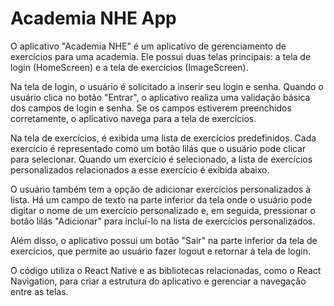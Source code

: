 # Academia NHE App

O aplicativo "Academia NHE" é um aplicativo de gerenciamento de exercícios para uma academia. Ele possui duas telas principais: a tela de login (HomeScreen) e a tela de exercícios (ImageScreen).

Na tela de login, o usuário é solicitado a inserir seu login e senha. Quando o usuário clica no botão "Entrar", o aplicativo realiza uma validação básica dos campos de login e senha. Se os campos estiverem preenchidos corretamente, o aplicativo navega para a tela de exercícios.

Na tela de exercícios, é exibida uma lista de exercícios predefinidos. Cada exercício é representado como um botão lilás que o usuário pode clicar para selecionar. Quando um exercício é selecionado, a lista de exercícios personalizados relacionados a esse exercício é exibida abaixo.

O usuário também tem a opção de adicionar exercícios personalizados à lista. Há um campo de texto na parte inferior da tela onde o usuário pode digitar o nome de um exercício personalizado e, em seguida, pressionar o botão lilás "Adicionar" para incluí-lo na lista de exercícios personalizados.

Além disso, o aplicativo possui um botão "Sair" na parte inferior da tela de exercícios, que permite ao usuário fazer logout e retornar à tela de login.

O código utiliza o React Native e as bibliotecas relacionadas, como o React Navigation, para criar a estrutura do aplicativo e gerenciar a navegação entre as telas.
